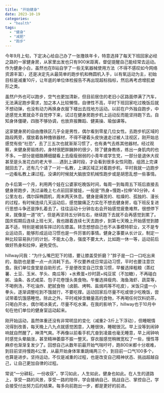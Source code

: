 ```yaml
---
title: "开始健身"
date: 2023-10-19
categories: 
  - "health"
tags: 
  - "健身"
  - "减肥"
  - "跑步"
---
```


今年9月上旬，下定决心给自己办了一张撸铁年卡，特意选择了每天下班回家必经之路的一家健身房，从家里出发也只有900米距离，督促提醒自己能经常去运动。作为健身小白，虽然也在B站自学了一些无氧器械使用方法（不得不感叹如今网络资源丰富），还是决定先从最简单的跑步机和椭圆机入手，以有氧运动为主，初始目标是减重10斤，让年底的单位体检报告不再出现超标指标，然后再考虑增肌塑形之类。

虽然户外也可以跑步，空气也更加清新，但目前居住的老旧小区路面停满了汽车，无法满足跑步需求，加之本人比较懒惰，自律性不高，平时下班回家吃过晚饭后就不想动弹，也没有动力再换身衣服下楼出去找地方运动。以前在户外独自跑步，中途感觉太累就会不自觉停下来，试过在健身房跑步机上运动反而能坚持跑下去。自知身体僵硬，四肢不够协调，也放弃报舞蹈、健美操、瑜伽课等。

这家健身房的自由撸铁区几乎全是男性，偶尔看到零星几位女性。去跑步机区域的路段两旁，摆放着各种撸铁器材，不得不硬着头皮快速走过被人注视区，刚开始总感觉有些“社恐”，去了三五次也就渐渐习惯了，也有勇气去练其他器材。经过观察，来健身房锻炼的，身材很肥胖臃肿的很少，除了健身教练，练出一身肌肉的也不多。一部分是细胳膊细腿看上去瘦瘦弱弱的小青年或学生党，一部分是退休大叔甚至是头发花白的老大爷……遇到上课时段，才会看到很多女性同胞，组团上完课就回去了。还有几个请了一对一私教，上课区域正对着跑步机，平时我就一边跑步一边看私教上课过程。没课的时候就大脑放空机械性跑步或是胡思乱想一些事情。

办卡后第一个月，利用两个娃在公婆家吃晚饭时间，每周一到每周五下班后直接去健身房跑步，洗过澡晚上七点前回家接娃，一般是“热身+慢跑+拉伸”40分钟，4公里左右，偶尔踩椭圆机，周末两天休息。健身是痛苦的、枯燥的、孤独的、漫长的过程，有时候连续几天运动后，感觉酸痛乏力实在不想去健身房，临下班反复进行思想斗争还是挣扎着去了。往往运动十分钟左右会开始感觉疲惫难熬，很想停下来，就像是一道“坎”，但是再坚持五分钟左右，继续跑下去就不会再感觉到累了。国庆假期后连续上班七天，我也跟着连续七天去跑步，到第七天晚上开始感觉到膝盖不适，特别是被骑车摔过的左膝盖。转念想想自己也不从事模特职业，又不是专业运动员，能够形成运动习惯也是一件厉害的事情。健身之事要从长计议，制定一种比较容易执行的计划，不能太心急，强度不要太大，比如跑一休一等，运动前后做好热身和拉伸，避免受伤。

hillway问我：“为什么嘴巴犯下的错，要让膝盖受折磨？”胖子是一口一口吃出来的，脂肪也是要一点一点消耗下去。不仅要养成日常运动习惯，平时也要注意饮食。我们单位食堂是自助形式，于是便改变自己饮食习惯，早餐选择粗粮（蒸红薯、土豆、玉米、芋头、南瓜等）+水煮蛋+炒时蔬+纯豆浆（不加糖），不再碰白粥、油条、各式咸菜、包子花卷馒头类食物。午餐选择瘦肉、海鱼海虾、蔬菜等，不喝例汤，不吃油炸、肥腻食物（卤鹅、烤鸭、盐焗鸡等不吃皮），米饭只盛一小拳头，逐渐调整吃到不饿就行，不要吃撑。运动回家后尽量不吃或很少吃晚饭，尝试带着饥饿感睡觉。除此之外，平时戒掉含糖量高的食物，不再喝任何饮料奶茶，只喝白开水，偶尔喝冰美式，尽量不吃水果。在我的影响下，hillway也于10月中旬在他们单位的健身室运动起来。

刚开始运动，虽然体重还没有非常明显的变化（减重2-3斤上下浮动），但睡眠情况得到改善，每天晚上八九点就感觉困意，入睡很快，睡眠很沉。早上没等到闹钟响就自然醒了，神清气爽。不再像以前看手机亢奋到凌晨也毫无睡意，早上闹钟响时感觉头晕脑涨，甚至精神萎靡不振一整天。穿衣服感觉稍微宽松了一些，慢性荨麻疹也渐渐复发少了。回想自己从数年前最开始气喘吁吁，跑800米都十分艰难，到目前坚持慢跑4公里，从最开始身体笨重跳绳两三个，到目前一口气100多个，也算是进步。坚持运动，不仅是减重的过程，也是改变自己精神状态、挑战超越自己，让自己更加自律的过程。

常说“一分耕耘，一份收获”，学习如此，人生如此，健身也如此。在人生的道路上，享受一路的风景，享受一路的陪伴，学会接纳自己、挑战自己、掌控自己，学会接受付出努力后的结果。每多向前跑出一步，都是更好的前进。
